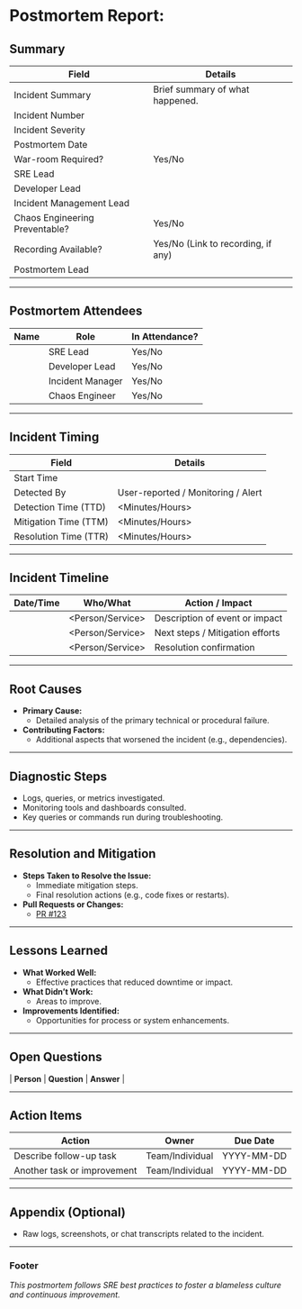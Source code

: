 # Postmortem Report: **<Incident Title>**

## Summary

| **Field**                | **Details**                         |
|--------------------------|--------------------------------------|
| Incident Summary         | Brief summary of what happened.     |
| Incident Number          | <Number>                            |
| Incident Severity        | <Severity Level>                    |
| Postmortem Date          | <YYYY-MM-DD>                        |
| War-room Required?       | Yes/No                              |
| SRE Lead                 | <Name>                              |
| Developer Lead           | <Name>                              |
| Incident Management Lead | <Name>                              |
| Chaos Engineering Preventable? | Yes/No                       |
| Recording Available?     | Yes/No (Link to recording, if any)  |
| Postmortem Lead          | <Name>                              |

---

## Postmortem Attendees

| **Name**           | **Role**               | **In Attendance?** |
|--------------------|------------------------|--------------------|
| <Name>             | SRE Lead               | Yes/No             |
| <Name>             | Developer Lead         | Yes/No             |
| <Name>             | Incident Manager       | Yes/No             |
| <Name>             | Chaos Engineer         | Yes/No             |

---

## Incident Timing

| **Field**                 | **Details**                         |
|---------------------------|--------------------------------------|
| Start Time                | <YYYY-MM-DD HH:MM>                  |
| Detected By               | User-reported / Monitoring / Alert  |
| Detection Time (TTD)      | <Minutes/Hours>                     |
| Mitigation Time (TTM)     | <Minutes/Hours>                     |
| Resolution Time (TTR)     | <Minutes/Hours>                     |

---

## Incident Timeline

| **Date/Time**             | **Who/What**        | **Action / Impact**               |
|---------------------------|---------------------|-----------------------------------|
| <YYYY-MM-DD HH:MM>        | <Person/Service>    | Description of event or impact   |
| <YYYY-MM-DD HH:MM>        | <Person/Service>    | Next steps / Mitigation efforts  |
| <YYYY-MM-DD HH:MM>        | <Person/Service>    | Resolution confirmation          |

---

## Root Causes

- **Primary Cause:**  
  - Detailed analysis of the primary technical or procedural failure.
- **Contributing Factors:**  
  - Additional aspects that worsened the incident (e.g., dependencies).

---

## Diagnostic Steps

- Logs, queries, or metrics investigated.
- Monitoring tools and dashboards consulted.
- Key queries or commands run during troubleshooting.

---

## Resolution and Mitigation

- **Steps Taken to Resolve the Issue:**
  - Immediate mitigation steps.
  - Final resolution actions (e.g., code fixes or restarts).
- **Pull Requests or Changes:**  
  - [PR #123](https://github.com/your-org/repo/pull/123)

---

## Lessons Learned

- **What Worked Well:**  
  - Effective practices that reduced downtime or impact.
- **What Didn’t Work:**  
  - Areas to improve.
- **Improvements Identified:**  
  - Opportunities for process or system enhancements.

---

## Open Questions

| **Person**    |  **Question**  |  **Answer**  |

---

## Action Items

| **Action**                           | **Owner**         | **Due Date**   |
|--------------------------------------|-------------------|----------------|
| Describe follow-up task              | Team/Individual   | YYYY-MM-DD     |
| Another task or improvement          | Team/Individual   | YYYY-MM-DD     |

---

## Appendix (Optional)

- Raw logs, screenshots, or chat transcripts related to the incident.

---

### Footer
_This postmortem follows SRE best practices to foster a blameless culture and continuous improvement._
